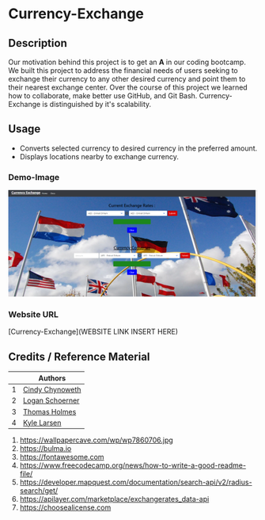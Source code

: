 # Currency-Exchange

## Description
Our motivation behind this project is to get an **A** in our coding bootcamp. We built this project to address the financial needs of users seeking to exchange their currency to any other desired currency and point them to their nearest exchange center. Over the course of this project we learned how to collaborate, make better use GitHub, and Git Bash. Currency-Exchange is distinguished by it's scalability.
## Usage
*   Converts selected currency to desired currency in the preferred amount.
*   Displays locations nearby to exchange currency.
### Demo-Image
![project](./assets/images/screenshotofcurrencyexchange.PNG)
### Website URL
[Currency-Exchange](WEBSITE LINK INSERT HERE)
## Credits / Reference Material
|                                                                                               | Authors                                                  |
| -------------------------------------------------------------------------------------------------------------------------------------- | ------------------------------------------------------- |
| 1     | [Cindy Chynoweth](https://github.com/Cinderbeast)                  |
| 2     | [Logan Schoerner](https://github.com/Logan2391)              |
| 3     | [Thomas Holmes](https://github.com/ThomasHolmes00)                  |
| 4     | [Kyle Larsen](https://github.com/kylelarsenlarsen)    |
1.  https://wallpapercave.com/wp/wp7860706.jpg
2.  https://bulma.io
3.  https://fontawesome.com
4.  https://www.freecodecamp.org/news/how-to-write-a-good-readme-file/
5.  https://developer.mapquest.com/documentation/search-api/v2/radius-search/get/
6.  https://apilayer.com/marketplace/exchangerates_data-api
7.  https://choosealicense.com
